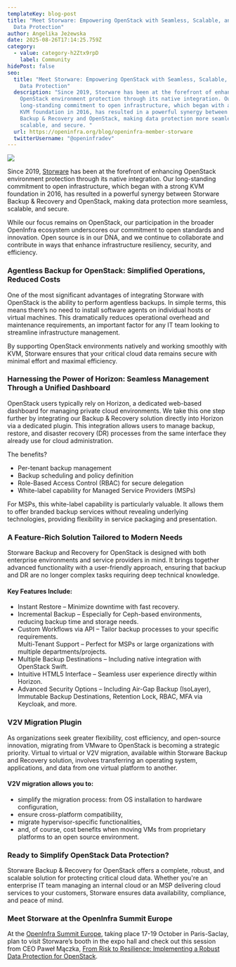 ```yaml
---
templateKey: blog-post
title: "Meet Storware: Empowering OpenStack with Seamless, Scalable, and Secure
  Data Protection"
author: Angelika Jeżewska
date: 2025-08-26T17:14:25.759Z
category:
  - value: category-h2Ztx9rpD
    label: Community
hidePost: false
seo:
  title: "Meet Storware: Empowering OpenStack with Seamless, Scalable, and Secure
    Data Protection"
  description: "Since 2019, Storware has been at the forefront of enhancing
    OpenStack environment protection through its native integration. Our
    long-standing commitment to open infrastructure, which began with a strong
    KVM foundation in 2016, has resulted in a powerful synergy between Storware
    Backup & Recovery and OpenStack, making data protection more seamless,
    scalable, and secure. "
  url: https://openinfra.org/blog/openinfra-member-storware
  twitterUsername: "@openinfradev"
---
```

![](/img/1200x675-silver-storware-1-.png)



Since 2019, [Storware](https://superuser.openinfra.org/articles/storware-an-openstack-case-study/) has been at the forefront of enhancing OpenStack environment protection through its native integration. Our long-standing commitment to open infrastructure, which began with a strong KVM foundation in 2016, has resulted in a powerful synergy between Storware Backup & Recovery and OpenStack, making data protection more seamless, scalable, and secure. 

While our focus remains on OpenStack, our participation in the broader OpenInfra ecosystem underscores our commitment to open standards and innovation. Open source is in our DNA, and we continue to collaborate and contribute in ways that enhance infrastructure resiliency, security, and efficiency.

### Agentless Backup for OpenStack: Simplified Operations, Reduced Costs

One of the most significant advantages of integrating Storware with OpenStack is the ability to perform agentless backups. In simple terms, this means there’s no need to install software agents on individual hosts or virtual machines. This dramatically reduces operational overhead and maintenance requirements, an important factor for any IT team looking to streamline infrastructure management.

By supporting OpenStack environments natively and working smoothly with KVM, Storware ensures that your critical cloud data remains secure with minimal effort and maximal efficiency.

### Harnessing the Power of Horizon: Seamless Management Through a Unified Dashboard

OpenStack users typically rely on Horizon, a dedicated web-based dashboard for managing private cloud environments. We take this one step further by integrating our Backup & Recovery solution directly into Horizon via a dedicated plugin. This integration allows users to manage backup, restore, and disaster recovery (DR) processes from the same interface they already use for cloud administration.

The benefits?

* Per-tenant backup management
* Backup scheduling and policy definition
* Role-Based Access Control (RBAC) for secure delegation
* White-label capability for Managed Service Providers (MSPs)

For MSPs, this white-label capability is particularly valuable. It allows them to offer branded backup services without revealing underlying technologies, providing flexibility in service packaging and presentation.

### A Feature-Rich Solution Tailored to Modern Needs

Storware Backup and Recovery for OpenStack is designed with both enterprise environments and service providers in mind. It brings together advanced functionality with a user-friendly approach, ensuring that backup and DR are no longer complex tasks requiring deep technical knowledge.

#### Key Features Include:

* Instant Restore – Minimize downtime with fast recovery.
* Incremental Backup – Especially for Ceph-based environments, reducing backup time and storage needs.
* Custom Workflows via API – Tailor backup processes to your specific requirements.\
  Multi-Tenant Support – Perfect for MSPs or large organizations with multiple departments/projects.
* Multiple Backup Destinations – Including native integration with OpenStack Swift.
* Intuitive HTML5 Interface – Seamless user experience directly within Horizon.
* Advanced Security Options – Including Air-Gap Backup (IsoLayer), Immutable Backup Destinations, Retention Lock, RBAC, MFA via Keycloak, and more.

### V2V Migration Plugin

As organizations seek greater flexibility, cost efficiency, and open-source innovation, migrating from VMware to OpenStack is becoming a strategic priority. Virtual to virtual or V2V migration, available within Storware Backup and Recovery solution, involves transferring an operating system, applications, and data from one virtual platform to another. 

#### V2V migration allows you to:

* simplify the migration process: from OS installation to hardware configuration,
* ensure cross-platform compatibility,
* migrate hypervisor-specific functionalities,
* and, of course, cost benefits when moving VMs from proprietary platforms to an open source environment.

### Ready to Simplify OpenStack Data Protection?

Storware Backup & Recovery for OpenStack offers a complete, robust, and scalable solution for protecting critical cloud data. Whether you're an enterprise IT team managing an internal cloud or an MSP delivering cloud services to your customers, Storware ensures data availability, compliance, and peace of mind.

### Meet Storware at the OpenInfra Summit Europe 

At the [OpenInfra Summit Europe](https://summit2025.openinfra.org/), taking place 17-19 October in Paris-Saclay, plan to visit Storware’s booth in the expo hall and check out this session from CEO Paweł Mączka, [From Risk to Resilience: Implementing a Robust Data Protection for OpenStack](https://summit2025.openinfra.org/a/schedule/#company=storware&view=calendar).